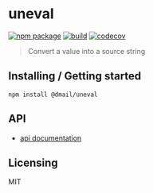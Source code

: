 # uneval

[![npm package](https://img.shields.io/npm/v/@dmail/uneval.svg)](https://www.npmjs.com/package/@dmail/uneval)
[![build](https://travis-ci.com/dmail/uneval.svg?branch=master)](http://travis-ci.com/dmail/uneval)
[![codecov](https://codecov.io/gh/dmail/uneval/branch/master/graph/badge.svg)](https://codecov.io/gh/dmail/uneval)

> Convert a value into a source string

## Installing / Getting started

```shell
npm install @dmail/uneval
```

## API

- [api documentation](./doc/api.md)

## Licensing

MIT
